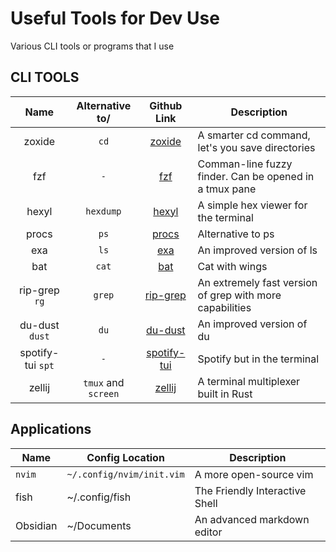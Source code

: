# Useful Tools for Dev Use
Various CLI tools or programs that I use

## CLI TOOLS

|       Name        |   Alternative to/   |                       Github Link                       | Description                                              |
|:-----------------:|:-------------------:|:-------------------------------------------------------:| -------------------------------------------------------- |
|      zoxide       |        `cd`         |     [zoxide](https://github.com/ajeetdsouza/zoxide)     | A smarter cd command, let's you save directories         |
|        fzf        |         `-`         |         [fzf](https://github.com/junegunn/fzf)          | Comman-line fuzzy finder. Can be opened in a tmux pane   |
|       hexyl       |      `hexdump`      |        [hexyl](https://github.com/sharkdp/hexyl)        | A simple hex viewer for the terminal                     |
|       procs       |        `ps`         |        [procs](https://github.com/dalance/procs)        | Alternative to ps                                        |
|        exa        |        `ls`         |           [exa](https://github.com/ogham/exa)           | An improved version of ls                                |
|        bat        |        `cat`        |          [bat](https://github.com/sharkdp/bat)          | Cat with wings                                           |
|   rip-grep `rg`   |       `grep`        |    [rip-grep](https://github.com/BurntSushi/ripgrep)    | An extremely fast version of grep with more capabilities |
|  du-dust `dust`   |        `du`         |       [du-dust](https://github.com/bootandy/dust)       | An improved version of du                                |
| spotify-tui `spt` |         `-`         | [spotify-tui](https://github.com/Rigellute/spotify-tui) | Spotify but in the terminal                              |
|      zellij       | `tmux` and `screen` |     [zellij](https://github.com/zellij-org/zellij)      | A terminal multiplexer built in Rust                                                         |


## Applications
| Name     | Config Location           | Description                    |
| -------- | ------------------------- | ------------------------------ |
| `nvim`   | `~/.config/nvim/init.vim` | A more open-source vim         |
| fish     | ~/.config/fish            | The Friendly Interactive Shell |
| Obsidian | ~/Documents               | An advanced markdown editor|
